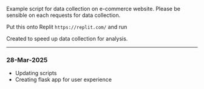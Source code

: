 Example script for data collection on e-commerce website. Please be sensible on each requests for data collection.

Put this onto Replit `https://replit.com/` and run

Created to speed up data collection for analysis.

---
### 28-Mar-2025
- Updating scripts
- Creating flask app for user experience